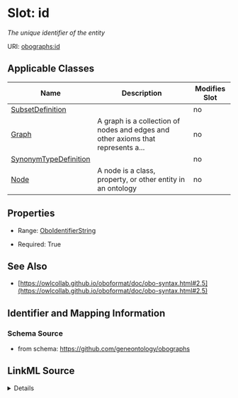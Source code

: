 

# Slot: id


_The unique identifier of the entity_



URI: [obographs:id](https://github.com/geneontology/obographs/id)



<!-- no inheritance hierarchy -->





## Applicable Classes

| Name | Description | Modifies Slot |
| --- | --- | --- |
| [SubsetDefinition](SubsetDefinition.md) |  |  no  |
| [Graph](Graph.md) | A graph is a collection of nodes and edges and other axioms that represents a... |  no  |
| [SynonymTypeDefinition](SynonymTypeDefinition.md) |  |  no  |
| [Node](Node.md) | A node is a class, property, or other entity in an ontology |  no  |







## Properties

* Range: [OboIdentifierString](OboIdentifierString.md)

* Required: True





## See Also

* [https://owlcollab.github.io/oboformat/doc/obo-syntax.html#2.5](https://owlcollab.github.io/oboformat/doc/obo-syntax.html#2.5)

## Identifier and Mapping Information







### Schema Source


* from schema: https://github.com/geneontology/obographs




## LinkML Source

<details>
```yaml
name: id
description: The unique identifier of the entity
from_schema: https://github.com/geneontology/obographs
see_also:
- https://owlcollab.github.io/oboformat/doc/obo-syntax.html#2.5
rank: 1000
identifier: true
alias: id
domain_of:
- Graph
- Node
- SubsetDefinition
- SynonymTypeDefinition
range: OboIdentifierString
required: true

```
</details>